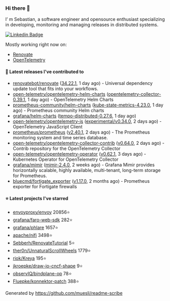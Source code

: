 ### Hi there 👋

I’ m Sebastian, a software engineer and opensource enthusiast specializing in developing, monitoring and managing releases in distributed systems.

[![Linkedin Badge](https://img.shields.io/badge/-LinkedIn-blue?style=flat&logo=Linkedin&logoColor=white&link=https://www.linkedin.com/in/sebastian-poxhofer/)](https://www.linkedin.com/in/sebastian-poxhofer/)

Mostly working right now on:
- [Renovate](https://github.com/renovatebot/renovate)
- [OpenTelemetry](https://github.com/open-telemetry)



#### 🚀 Latest releases I've contributed to

- [renovatebot/renovate](https://github.com/renovatebot/renovate) ([34.22.1](https://github.com/renovatebot/renovate/releases/tag/34.22.1), 1 day ago) - Universal dependency update tool that fits into your workflows.
- [open-telemetry/opentelemetry-helm-charts](https://github.com/open-telemetry/opentelemetry-helm-charts) ([opentelemetry-collector-0.39.1](https://github.com/open-telemetry/opentelemetry-helm-charts/releases/tag/opentelemetry-collector-0.39.1), 1 day ago) - OpenTelemetry Helm Charts
- [prometheus-community/helm-charts](https://github.com/prometheus-community/helm-charts) ([kube-state-metrics-4.23.0](https://github.com/prometheus-community/helm-charts/releases/tag/kube-state-metrics-4.23.0), 1 day ago) - Prometheus community Helm charts
- [grafana/helm-charts](https://github.com/grafana/helm-charts) ([tempo-distributed-0.27.6](https://github.com/grafana/helm-charts/releases/tag/tempo-distributed-0.27.6), 1 day ago)
- [open-telemetry/opentelemetry-js](https://github.com/open-telemetry/opentelemetry-js) ([experimental/v0.34.0](https://github.com/open-telemetry/opentelemetry-js/releases/tag/experimental%2Fv0.34.0), 2 days ago) - OpenTelemetry JavaScript Client
- [prometheus/prometheus](https://github.com/prometheus/prometheus) ([v2.40.1](https://github.com/prometheus/prometheus/releases/tag/v2.40.1), 2 days ago) - The Prometheus monitoring system and time series database.
- [open-telemetry/opentelemetry-collector-contrib](https://github.com/open-telemetry/opentelemetry-collector-contrib) ([v0.64.0](https://github.com/open-telemetry/opentelemetry-collector-contrib/releases/tag/v0.64.0), 2 days ago) - Contrib repository for the OpenTelemetry Collector
- [open-telemetry/opentelemetry-operator](https://github.com/open-telemetry/opentelemetry-operator) ([v0.62.1](https://github.com/open-telemetry/opentelemetry-operator/releases/tag/v0.62.1), 3 days ago) - Kubernetes Operator for OpenTelemetry Collector
- [grafana/mimir](https://github.com/grafana/mimir) ([mimir-2.4.0](https://github.com/grafana/mimir/releases/tag/mimir-2.4.0), 2 weeks ago) - Grafana Mimir provides horizontally scalable, highly available, multi-tenant, long-term storage for Prometheus.
- [bluecmd/fortigate_exporter](https://github.com/bluecmd/fortigate_exporter) ([v1.17.0](https://github.com/bluecmd/fortigate_exporter/releases/tag/v1.17.0), 2 months ago) - Prometheus exporter for Fortigate firewalls

#### ⭐ Latest projects I've starred

- [envoyproxy/envoy](https://github.com/envoyproxy/envoy) 20856⭐
- [grafana/faro-web-sdk](https://github.com/grafana/faro-web-sdk) 282⭐
- [grafana/phlare](https://github.com/grafana/phlare) 1657⭐
- [apache/nifi](https://github.com/apache/nifi) 3498⭐
- [Sebberh/RenovateTutorial](https://github.com/Sebberh/RenovateTutorial) 5⭐
- [ther0n/UnnaturalScrollWheels](https://github.com/ther0n/UnnaturalScrollWheels) 1779⭐
- [riok/Kreya](https://github.com/riok/Kreya) 195⭐
- [jkroepke/draw-io-cncf-shape](https://github.com/jkroepke/draw-io-cncf-shape) 9⭐
- [observIQ/bindplane-op](https://github.com/observIQ/bindplane-op) 78⭐
- [Fluepke/konnektor-patch](https://github.com/Fluepke/konnektor-patch) 388⭐



Generated by https://github.com/muesli/readme-scribe
